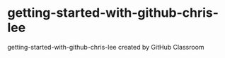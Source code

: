 # getting-started-with-github-chris-lee
getting-started-with-github-chris-lee created by GitHub Classroom
